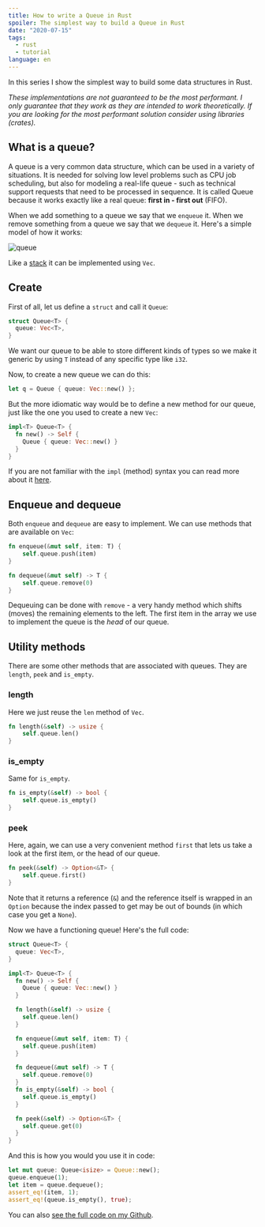 ```yaml
---
title: How to write a Queue in Rust
spoiler: The simplest way to build a Queue in Rust
date: "2020-07-15"
tags:
  - rust
  - tutorial
language: en
---
```


In this series I show the simplest way to build some data structures in Rust.

_These implementations are not guaranteed to be the most performant. I only guarantee that they work as they are intended to work theoretically. If you are looking for the most performant solution consider using libraries (crates)._

## What is a queue?

A queue is a very common data structure, which can be used in a variety of situations. It is needed for solving low level problems such as CPU job scheduling, but also for modeling a real-life queue - such as technical support requests that need to be processed in sequence. It is called Queue because it works exactly like a real queue: **first in - first out** (FIFO).

When we add something to a queue we say that we `enqueue` it. When we remove something from a queue we say that we `dequeue` it. Here's a simple model of how it works:

![queue](https://upload.wikimedia.org/wikipedia/commons/thumb/5/52/Data_Queue.svg/810px-Data_Queue.svg.png)

Like a [stack](https://www.kirillvasiltsov.com/writing/how-to-write-a-stack-in-rust/) it can be implemented using `Vec`.

## Create

First of all, let us define a `struct` and call it `Queue`:

```rust
struct Queue<T> {
  queue: Vec<T>,
}
```

We want our queue to be able to store different kinds of types so we make it generic by using `T` instead of any specific type like `i32`.

Now, to create a new queue we can do this:

```rust
let q = Queue { queue: Vec::new() };
```

But the more idiomatic way would be to define a new method for our queue, just like the one you used to create a new `Vec`:

```rust
impl<T> Queue<T> {
  fn new() -> Self {
    Queue { queue: Vec::new() }
  }
}
```

If you are not familiar with the `impl` (method) syntax you can read more about it [here](https://doc.rust-lang.org/book/ch05-03-method-syntax.html).

## Enqueue and dequeue

Both `enqueue` and `dequeue` are easy to implement. We can use methods that are available on `Vec`:

```rust
fn enqueue(&mut self, item: T) {
    self.queue.push(item)
}

fn dequeue(&mut self) -> T {
    self.queue.remove(0)
}
```

Dequeuing can be done with `remove` - a very handy method which shifts (moves) the remaining elements to the left. The first item in the array we use to implement the queue is the _head_ of our queue.

## Utility methods

There are some other methods that are associated with queues. They are `length`, `peek` and `is_empty`.

### length

Here we just reuse the `len` method of `Vec`.

```rust
fn length(&self) -> usize {
    self.queue.len()
}
```

### is_empty

Same for `is_empty`.

```rust
fn is_empty(&self) -> bool {
    self.queue.is_empty()
}
```

### peek

Here, again, we can use a very convenient method `first` that lets us take a look at the first item, or the head of our queue.

```rust
fn peek(&self) -> Option<&T> {
    self.queue.first()
}
```

Note that it returns a reference (`&`) and the reference itself is wrapped in an `Option` because the index passed to get may be out of bounds (in which case you get a `None`).

Now we have a functioning queue! Here's the full code:

```rust
struct Queue<T> {
  queue: Vec<T>,
}

impl<T> Queue<T> {
  fn new() -> Self {
    Queue { queue: Vec::new() }
  }

  fn length(&self) -> usize {
    self.queue.len()
  }

  fn enqueue(&mut self, item: T) {
    self.queue.push(item)
  }

  fn dequeue(&mut self) -> T {
    self.queue.remove(0)
  }
  fn is_empty(&self) -> bool {
    self.queue.is_empty()
  }

  fn peek(&self) -> Option<&T> {
    self.queue.get(0)
  }
}
```

And this is how you would you use it in code:

```rust
let mut queue: Queue<isize> = Queue::new();
queue.enqueue(1);
let item = queue.dequeue();
assert_eq!(item, 1);
assert_eq!(queue.is_empty(), true);
```

You can also [see the full code on my Github](https://github.com/jlkiri/rust-data-structures).
